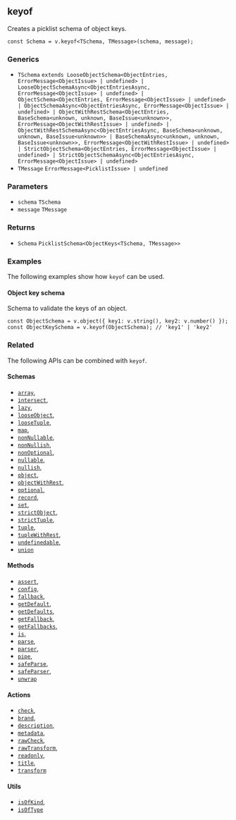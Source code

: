 keyof
-----

Creates a picklist schema of object keys.

    const Schema = v.keyof<TSchema, TMessage>(schema, message);
    

### Generics

*   `TSchema` `extends LooseObjectSchema<ObjectEntries, ErrorMessage<ObjectIssue> | undefined> | LooseObjectSchemaAsync<ObjectEntriesAsync, ErrorMessage<ObjectIssue> | undefined> | ObjectSchema<ObjectEntries, ErrorMessage<ObjectIssue> | undefined> | ObjectSchemaAsync<ObjectEntriesAsync, ErrorMessage<ObjectIssue> | undefined> | ObjectWithRestSchema<ObjectEntries, BaseSchema<unknown, unknown, BaseIssue<unknown>>, ErrorMessage<ObjectWithRestIssue> | undefined> | ObjectWithRestSchemaAsync<ObjectEntriesAsync, BaseSchema<unknown, unknown, BaseIssue<unknown>> | BaseSchemaAsync<unknown, unknown, BaseIssue<unknown>>, ErrorMessage<ObjectWithRestIssue> | undefined> | StrictObjectSchema<ObjectEntries, ErrorMessage<ObjectIssue> | undefined> | StrictObjectSchemaAsync<ObjectEntriesAsync, ErrorMessage<ObjectIssue> | undefined>`
*   `TMessage` `ErrorMessage<PicklistIssue> | undefined`

### Parameters

*   `schema` `TSchema`
*   `message` `TMessage`

### Returns

*   `Schema` `PicklistSchema<ObjectKeys<TSchema, TMessage>>`

### Examples

The following examples show how `keyof` can be used.

#### Object key schema

Schema to validate the keys of an object.

    const ObjectSchema = v.object({ key1: v.string(), key2: v.number() });
    const ObjectKeySchema = v.keyof(ObjectSchema); // 'key1' | 'key2'
    

### Related

The following APIs can be combined with `keyof`.

#### Schemas

*   [`array`](array.md),
*   [`intersect`](intersect.md),
*   [`lazy`](lazy.md),
*   [`looseObject`](looseObject.md),
*   [`looseTuple`](looseTuple.md),
*   [`map`](map.md),
*   [`nonNullable`](nonNullable.md),
*   [`nonNullish`](nonNullish.md),
*   [`nonOptional`](nonOptional.md),
*   [`nullable`](nullable.md),
*   [`nullish`](nullish.md),
*   [`object`](object.md),
*   [`objectWithRest`](objectWithRest.md),
*   [`optional`](optional.md),
*   [`record`](record.md),
*   [`set`](set.md),
*   [`strictObject`](strictObject.md),
*   [`strictTuple`](strictTuple.md),
*   [`tuple`](tuple.md),
*   [`tupleWithRest`](tupleWithRest.md),
*   [`undefinedable`](undefinedable.md),
*   [`union`](union.md)

#### Methods

*   [`assert`](assert.md),
*   [`config`](config.md),
*   [`fallback`](fallback.md),
*   [`getDefault`](getDefault.md),
*   [`getDefaults`](getDefaults.md),
*   [`getFallback`](getFallback.md),
*   [`getFallbacks`](getFallbacks.md),
*   [`is`](is.md),
*   [`parse`](parse.md),
*   [`parser`](parser.md),
*   [`pipe`](pipe.md),
*   [`safeParse`](safeParse.md),
*   [`safeParser`](safeParser.md),
*   [`unwrap`](unwrap.md)

#### Actions

*   [`check`](check.md),
*   [`brand`](brand.md),
*   [`description`](description.md),
*   [`metadata`](metadata.md),
*   [`rawCheck`](rawCheck.md),
*   [`rawTransform`](rawTransform.md),
*   [`readonly`](readonly.md),
*   [`title`](title.md),
*   [`transform`](transform.md)

#### Utils

*   [`isOfKind`](isOfKind.md),
*   [`isOfType`](isOfType.md)